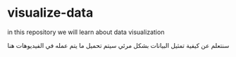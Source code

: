 # visualize-data
in this repository we will learn about data visualization

سنتعلم عن كيفية تمثيل البيانات بشكل مرئي سيتم تحميل ما يتم عمله في الفيديوهات هنا
